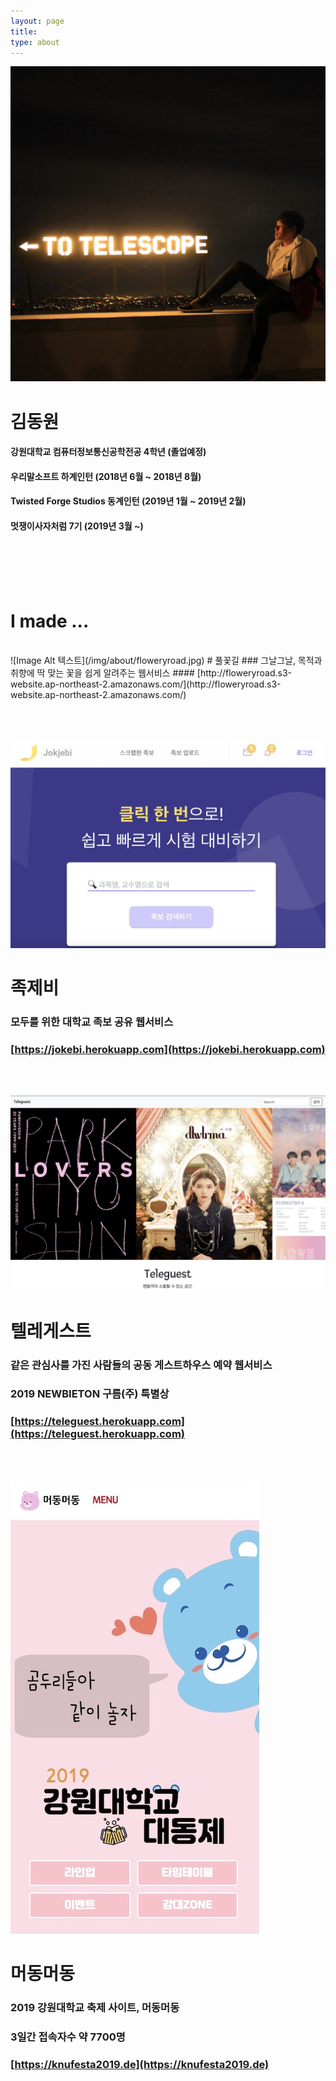 ```yaml
---
layout: page
title: 
type: about
---
```


![Image Alt 텍스트](/img/about/me.jpeg)
# 김동원
#### 강원대학교 컴퓨터정보통신공학전공 4학년 (졸업예정)
#### 우리말소프트 하계인턴 (2018년 6월 ~ 2018년 8월)
#### Twisted Forge Studios 동계인턴 (2019년 1월 ~ 2019년 2월)
#### 멋쟁이사자처럼 7기 (2019년 3월 ~)
<br/><br/><br/><br/>

# I made ... 
<br/>
![Image Alt 텍스트](/img/about/floweryroad.jpg)
# 풀꽃길
### 그날그날, 목적과 취향에 딱 맞는 꽃을 쉽게 알려주는 웹서비스
#### [http://floweryroad.s3-website.ap-northeast-2.amazonaws.com/](http://floweryroad.s3-website.ap-northeast-2.amazonaws.com/)
<!-- #### Django rest framework로 API을 공동으로 개발 했습니다.<br> Docker, nginx, uwsgi, postgres 를 활용하여 ec2 환경에 배포<br>react와 redux를 활용하여 프론트엔드를 혼자 개발했습니다. -->

<!-- <br/>
## Frontend
#### React와 Redux로 프론트엔드 전반 개발

<!-- ## Backend
#### Django rest framework로 API 개발
#### Docker, nginx, uwsgi, postgres 를 활용하여 ec2 환경에 배포
#### API서버: ec2-15-164-30-120.ap-northeast-2.compute.amazonaws.com -->
<br/><br/>


![Image Alt 텍스트](/img/about/jokjebi.jpg)
# 족제비
### 모두를 위한 대학교 족보 공유 웹서비스
### [https://jokebi.herokuapp.com](https://jokebi.herokuapp.com)
<!-- ### Django rest framework로 API 개발 및 vue로 프론트엔드 개발 -->

<!-- <br/>
## Backend 
#### django rest framework로 api 개발

## Frontend 
#### vue.js와 vuex로 프론트 개발 -->
<br/><br/>

![Image Alt 텍스트](/img/about/teleguest.jpg)
# 텔레게스트
### 같은 관심사를 가진 사람들의 공동 게스트하우스 예약 웹서비스<br/>
### 2019 NEWBIETON 구름(주) 특별상
### [https://teleguest.herokuapp.com](https://teleguest.herokuapp.com)
<!-- Django로 프론트엔드, 백엔드를 모두 개발했습니다 -->
<!-- <br/>
## Backend & Frontend
#### Django로 풀스택 개발 -->
<br/><br/>

![Image Alt 텍스트](/img/about/knufestival.jpg)
# 머동머동
### 2019 강원대학교 축제 사이트, 머동머동<br/>
### 3일간 접속자수 약 7700명 
### [https://knufesta2019.de](https://knufesta2019.de)
<!-- Django로 프론트엔드, 백엔드를 모두 개발했습니다 -->
<!-- <br/>
## Backend & Frontend
#### Django로 풀스택 개발 -->
<br/><br/>